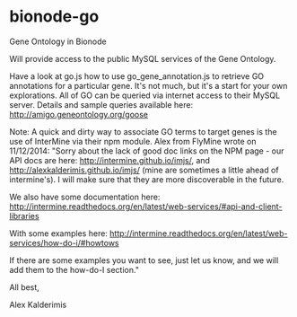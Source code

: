 bionode-go
==========

Gene Ontology in Bionode

Will provide access to the public MySQL services of the Gene Ontology.

Have a look at go.js how to use go\_gene\_annotation.js to retrieve GO annotations for a particular gene. It's not much, but it's a start for your own explorations. All of GO can be queried via internet access to their MySQL server. Details and sample queries available here: http://amigo.geneontology.org/goose



Note: A quick and dirty way to associate GO terms to target genes is the use of InterMine via their npm module. Alex from FlyMine wrote on 11/12/2014: "Sorry about the lack of good doc links on the NPM page - our API docs
are here: http://intermine.github.io/imjs/, and http://alexkalderimis.github.io/imjs/ (mine are sometimes
a little ahead of intermine's). I will make sure that they are more
discoverable in the future.

We also have some documentation here:
http://intermine.readthedocs.org/en/latest/web-services/#api-and-client-libraries

With some examples here:
http://intermine.readthedocs.org/en/latest/web-services/how-do-i/#howtows

If there are some examples you want to see, just let us know, and we
will add them to the how-do-I section."

All best,

Alex Kalderimis
